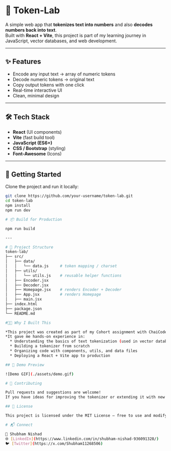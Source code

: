 # 🧩 Token-Lab

A simple web app that **tokenizes text into numbers** and also **decodes numbers back into text**.  
Built with **React + Vite**, this project is part of my learning journey in JavaScript, vector databases, and web development.

<!-- 🔗 **Live Demo:** [Deployed Link](https://your-deployed-url)   -->
<!-- 💻 **Source Code:** [GitHub Repo](https://github.com/your-username/token-lab) -->

---

## ✨ Features
- Encode any input text → array of numeric tokens
- Decode numeric tokens → original text
- Copy output tokens with one click
- Real-time interactive UI
- Clean, minimal design

---

## 🛠️ Tech Stack
- **React** (UI components)
- **Vite** (fast build tool)
- **JavaScript (ES6+)**
- **CSS / Bootstrap** (styling)
- **Font-Awesome** (Icons)

---

## 🚀 Getting Started

Clone the project and run it locally:

```bash
git clone https://github.com/your-username/token-lab.git
cd token-lab
npm install
npm run dev

# 📦 Build for Production

npm run build

---

# 📂 Project Structure
token-lab/
├── src/  
│   ├── data/
│   │   └── data.js     # token mapping / charset
│   ├── utils/
│   │   └── utils.js    # reusable helper functions
│   ├── Encoder.jsx
│   ├── Decoder.jsx
│   ├── Homepage.jsx    # renders Encoder + Decoder
│   ├── App.jsx         # renders Homepage
│   ├── main.jsx
├── index.html
├── package.json
└── README.md

#🧑‍💻 Why I Built This

*This project was created as part of my Cohort assignment with ChaiCode – GenAI with JS.
*It gave me hands-on experience in:
  * Understanding the basics of text tokenization (used in vector databases & Gen AI)
  * Building a tokenizer from scratch
  * Organizing code with components, utils, and data files
  * Deploying a React + Vite app to production

## 📸 Demo Preview

![Demo GIF](./assets/demo.gif)

# 🤝 Contributing

Pull requests and suggestions are welcome!
If you have ideas for improving the tokenizer or extending it with new features, feel free to open an issue.

## 📜 License

This project is licensed under the MIT License — free to use and modify.

# 📬 Connect

👤 Shubham Nishad
🌐 [LinkedIn](https://www.linkedin.com/in/shubham-nishad-936091328/)
🐦 [Twitter](https://x.com/Shubham11268506)
